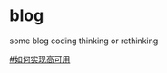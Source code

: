 # blog
some blog coding thinking or rethinking


[#如何实现高可用](https://github.com/PeterXiao/blog/blob/master/2019/3/3.3.md)


